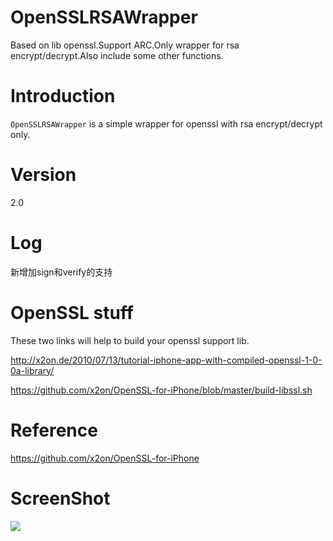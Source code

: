OpenSSLRSAWrapper
=================
Based on lib openssl.Support ARC.Only wrapper for rsa encrypt/decrypt.Also include some other functions.

Introduction
=================
`OpenSSLRSAWrapper` is a simple wrapper for openssl with rsa encrypt/decrypt only.

Version
=================
2.0

Log
=================
新增加sign和verify的支持


OpenSSL stuff
=================
These two links will help to build your openssl support lib.

http://x2on.de/2010/07/13/tutorial-iphone-app-with-compiled-openssl-1-0-0a-library/

https://github.com/x2on/OpenSSL-for-iPhone/blob/master/build-libssl.sh

Reference
=================
https://github.com/x2on/OpenSSL-for-iPhone

ScreenShot
=================
<img src="https://github.com/reference/OpenSSLRSAWrapper/blob/master/OpenSSLRSAWrapper/Screenshot.png">



